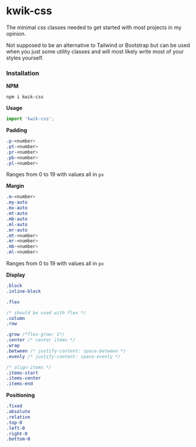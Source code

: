 # kwik-css

The minimal css classes needed to get started with most projects in my opinion.

Not supposed to be an alternative to Tailwind or Bootstrap but can be used when you just some utility classes and will most likely write most of your styles yourself.

### Installation
**NPM**
```shell
npm i kwik-css
```
**Usage**
```javascript
import 'kwik-css';
```

**Padding**
```css
.p-<number>
.pt-<number>
.pr-<number>
.pb-<number>
.pl-<number>
```
Ranges from 0 to 19 with values all in `px`

**Margin**
```css
.m-<number>
.my-auto
.mx-auto
.mt-auto
.mb-auto
.ml-auto
.mr-auto
.mt-<number>
.mr-<number>
.mb-<number>
.ml-<number>
```
Ranges from 0 to 19 with values all in `px`


**Display**
```css
.block
.inline-block

.flex

/* should be used with flex */
.column
.row

.grow /*flex-grow: 1*/
.center /* center items */
.wrap
.between /* justify-content: space-between */
.evenly /* justify-content: space-evenly */

/* align-items */
.items-start
.items-center
.items-end
```

**Positioning**
```css
.fixed
.absolute
.relative
.top-0
.left-0
.right-0
.bottom-0
```
